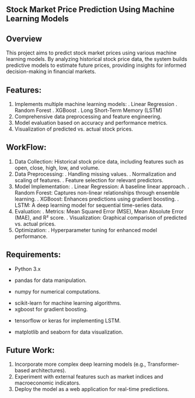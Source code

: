 ## **Stock Market Price Prediction Using Machine Learning Models**

## **Overview**
This project aims to predict stock market prices using various machine learning models. By analyzing historical stock price data, the system builds predictive models to estimate future prices, providing insights for informed decision-making in financial markets.

## **Features:**
1. Implements multiple machine learning models:
    . Linear Regression
    . Random Forest
    . XGBoost
    . Long Short-Term Memory (LSTM)
2. Comprehensive data preprocessing and feature engineering.
3. Model evaluation based on accuracy and performance metrics.
4. Visualization of predicted vs. actual stock prices.

## **WorkFlow:**
1. Data Collection: Historical stock price data, including features such as open, close, high, low, and volume.
2. Data Preprocessing:
   . Handling missing values.
   . Normalization and scaling of features.
   . Feature selection for relevant predictors.
3. Model Implementation:
   . Linear Regression: A baseline linear approach.
   . Random Forest: Captures non-linear relationships through ensemble learning.
   . XGBoost: Enhances predictions using gradient boosting.
   . LSTM: A deep learning model for sequential time-series data.
4. Evaluation:
  . Metrics: Mean Squared Error (MSE), Mean Absolute Error (MAE), and R² score.
  . Visualization: Graphical comparison of predicted vs. actual prices.
5. Optimization:
  . Hyperparameter tuning for enhanced model performance.

## Requirements:
- Python 3.x
* pandas for data manipulation.
+ numpy for numerical computations.
- scikit-learn for machine learning algorithms.
- xgboost for gradient boosting.
* tensorflow or keras for implementing LSTM.
+ matplotlib and seaborn for data visualization.

## **Future Work:**
1. Incorporate more complex deep learning models (e.g., Transformer-based architectures).
2. Experiment with external features such as market indices and macroeconomic indicators.
3. Deploy the model as a web application for real-time predictions.
